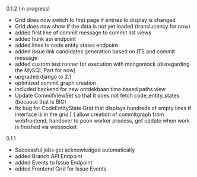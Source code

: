 0.1.2 (in progress)
- Grid does now switch to first page if entries to display is changed
- Grid does now show if the data is not yet loaded (translucency for now)
- added first line of commit message to commit list views
- added hunk api endpoint
- added lines to code entity states endpoint
- added issue link candidates generation based on ITS and commit message
- added custom test runner for execution with mongomock (disregarding the MySQL Part for now)
- upgraded django to 2.1
- optimized commit graph creation
- included backend for new ontdekbaan time based paths view
- Update CommitViewSet so that it does not fetch code_entity_states (because that is BIG)
- fix bug for CodeEntityState Grid that displays hundreds of empty lines if interface is in the grid
[ ] allow creation of commitgraph from webfrontend, handover to peon worker process, get update when work is finished via websocket

0.1.1
- Successful jobs get acknowledged automatically
- added Branch API Endpoint
- added Events to Issue Endpoint
- added Frontend Grid for Issue Events